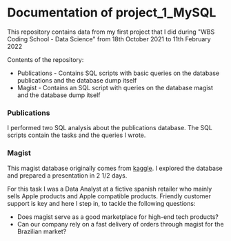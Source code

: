 # Documentation of project_1_MySQL

This repository contains data from my first project that I did during "WBS Coding School - Data Science" from 18th October 2021 to 11th February 2022

Contents of the repository:

- Publications - Contains SQL scripts with basic queries on the database publications and the database dump itself
- Magist - Contains an SQL script with queries on the database magist and the database dump itself

### Publications

I performed two SQL analysis about the publications database. The SQL scripts contain the tasks and the queries I wrote.

### Magist

This magist database originally comes from [kaggle](https://www.kaggle.com/olistbr/brazilian-ecommerce). 
I explored the database and prepared a presentation in 2 1/2 days.

For this task I was a Data Analyst at a fictive spanish retailer who mainly sells Apple products and Apple compatible products.
Friendly customer support is key and here I step in, to tackle the following questions:
- Does magist serve as a good marketplace for high-end tech products?
- Can our company rely on a fast delivery of orders through magist for the Brazilian market?
